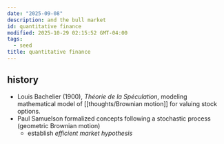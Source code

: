 ```yaml
---
date: "2025-09-08"
description: and the bull market
id: quantitative finance
modified: 2025-10-29 02:15:52 GMT-04:00
tags:
  - seed
title: quantitative finance
---
```


## history

- Louis Bachelier (1900), _Théorie de la Spéculation_, modeling mathematical model of [[thoughts/Brownian motion]] for valuing stock options.
- Paul Samuelson formalized concepts following a stochastic process (geometric Brownian motion)
  - establish _efficient market hypothesis_
